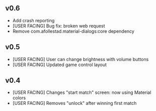 v0.6
----
- Add crash reporting
- [USER FACING] Bug fix: broken web request
- Remove com.afollestad.material-dialogs:core dependency


v0.5
---

- [USER FACING] User can change brightness with volume buttons
- [USER FACING] Updated game control layout


v0.4
----

- [USER FACING] Changes "start match" screen: now using Material colors
- [USER FACING] Removes "unlock" after winning first match